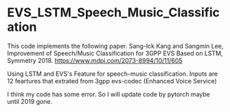 # EVS_LSTM_Speech_Music_Classification

This code implements the following paper.
Sang-Ick Kang and Sangmin Lee, Improvement of Speech/Music Classification for 3GPP EVS Based on LSTM, Symmetry 2018.
https://www.mdpi.com/2073-8994/10/11/605

Using LSTM and EVS's Feature for speech-music classification.
Inputs are 12 feartures that extrated from 3gpp evs-codec (Enhanced Voice Service)

I think my code has some error.
So I will update code by pytorch maybe until 2019 gone.
